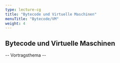 ```yaml
---
type: lecture-cg
title: "Bytecode und Virtuelle Maschinen"
menuTitle: "Bytecode/VM"
weight: 4
---
```



## Bytecode und Virtuelle Maschinen

-- Vortragsthema --
